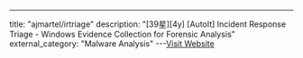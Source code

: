 ---
title: "ajmartel/irtriage"
description: "[39星][4y] [AutoIt]  Incident Response Triage - Windows Evidence Collection for Forensic Analysis"
external_category: "Malware Analysis"
---[Visit Website](https://github.com/ajmartel/irtriage)

